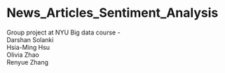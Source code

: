 # News_Articles_Sentiment_Analysis
Group project at NYU Big data course -  
Darshan Solanki  
Hsia-Ming Hsu  
Olivia Zhao  
Renyue Zhang  
